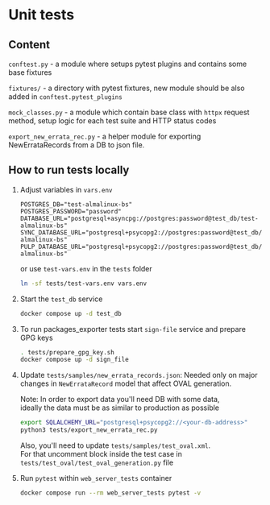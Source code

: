 # Unit tests
## Content
`conftest.py` - a module where setups pytest plugins and contains some base fixtures

`fixtures/` - a directory with pytest fixtures, new module should be also added in `conftest.pytest_plugins`

`mock_classes.py` - a module which contain base class with `httpx` request method, setup logic for each test suite and HTTP status codes

`export_new_errata_rec.py` - a helper module for exporting NewErrataRecords from a DB to json file.

## How to run tests locally
1. Adjust variables in `vars.env`
    ```
    POSTGRES_DB="test-almalinux-bs"
    POSTGRES_PASSWORD="password"
    DATABASE_URL="postgresql+asyncpg://postgres:password@test_db/test-almalinux-bs"
    SYNC_DATABASE_URL="postgresql+psycopg2://postgres:password@test_db/test-almalinux-bs"
    PULP_DATABASE_URL="postgresql+psycopg2://postgres:password@test_db/test-almalinux-bs"
    ```
   or use `test-vars.env` in the `tests` folder
   ```bash
   ln -sf tests/test-vars.env vars.env
   ```
2. Start the `test_db` service
    ```bash
    docker compose up -d test_db
    ```

3. To run packages_exporter tests start `sign-file` service and prepare GPG keys
    ```bash
    . tests/prepare_gpg_key.sh
    docker compose up -d sign_file
    ```

4. Update `tests/samples/new_errata_records.json`:
    Needed only on major changes in `NewErrataRecord` model that affect OVAL generation.

    Note: In order to export data you'll need DB with some data,\
    ideally the data must be as similar to production as possible
    ```bash
    export SQLALCHEMY_URL="postgresql+psycopg2://<your-db-address>"
    python3 tests/export_new_errata_rec.py
    ```
    Also, you'll need to update `tests/samples/test_oval.xml`.\
    For that uncomment block inside the test case in `tests/test_oval/test_oval_generation.py` file

5. Run `pytest` within `web_server_tests` container
    ```bash
    docker compose run --rm web_server_tests pytest -v
    ```
